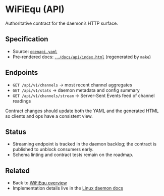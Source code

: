 # WiFiEqu (API)

Authoritative contract for the daemon’s HTTP surface.

## Specification
- Source: [`openapi.yaml`](openapi.yaml)
- Pre-rendered docs: [`../docs/api/index.html`](../docs/api/index.html) (regenerated by `make`)

## Endpoints
- `GET /api/v1/channels` → most recent channel aggregates
- `GET /api/v1/stats` → daemon metadata and config summary
- `GET /api/v1/channels/stream` → Server-Sent Events feed of channel readings

Contract changes should update both the YAML and the generated HTML so clients and ops have a consistent view.

## Status
- Streaming endpoint is tracked in the daemon backlog; the contract is published to unblock consumers early.
- Schema linting and contract tests remain on the roadmap.

## Related
- Back to [WiFiEqu overview](../README.md)
- Implementation details live in the [Linux daemon docs](../linux/README.md)
